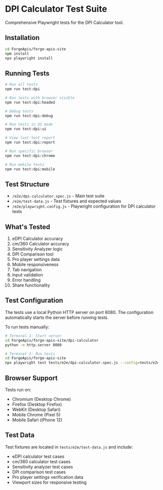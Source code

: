 # DPI Calculator Test Suite

Comprehensive Playwright tests for the DPI Calculator tool.

## Installation

```bash
cd ForgeApis/forge-apis-site
npm install
npx playwright install
```

## Running Tests

```bash
# Run all tests
npm run test:dpi

# Run tests with browser visible
npm run test:dpi:headed

# Debug tests
npm run test:dpi:debug

# Run tests in UI mode
npm run test:dpi:ui

# View last test report
npm run test:dpi:report

# Run specific browser
npm run test:dpi:chrome

# Run mobile tests
npm run test:dpi:mobile
```

## Test Structure

- `/e2e/dpi-calculator.spec.js` - Main test suite
- `/e2e/test-data.js` - Test fixtures and expected values
- `/e2e/playwright.config.js` - Playwright configuration for DPI calculator tests

## What's Tested

1. eDPI Calculator accuracy
2. cm/360 Calculator accuracy
3. Sensitivity Analyzer logic
4. DPI Comparison tool
5. Pro player settings data
6. Mobile responsiveness
7. Tab navigation
8. Input validation
9. Error handling
10. Share functionality

## Test Configuration

The tests use a local Python HTTP server on port 8080. The configuration automatically starts the server before running tests.

To run tests manually:

```bash
# Terminal 1: Start server
cd ForgeApis/forge-apis-site/dpi-calculator
python -m http.server 8080

# Terminal 2: Run tests
cd ForgeApis/forge-apis-site
npx playwright test tests/e2e/dpi-calculator.spec.js --config=tests/e2e/playwright.config.js
```

## Browser Support

Tests run on:
- Chromium (Desktop Chrome)
- Firefox (Desktop Firefox)
- WebKit (Desktop Safari)
- Mobile Chrome (Pixel 5)
- Mobile Safari (iPhone 12)

## Test Data

Test fixtures are located in `tests/e2e/test-data.js` and include:
- eDPI calculator test cases
- cm/360 calculator test cases
- Sensitivity analyzer test cases
- DPI comparison test cases
- Pro player settings verification data
- Viewport sizes for responsive testing

